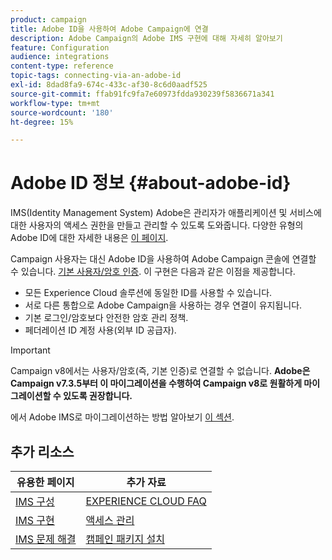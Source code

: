 ```yaml
---
product: campaign
title: Adobe ID을 사용하여 Adobe Campaign에 연결
description: Adobe Campaign의 Adobe IMS 구현에 대해 자세히 알아보기
feature: Configuration
audience: integrations
content-type: reference
topic-tags: connecting-via-an-adobe-id
exl-id: 8dad8fa9-674c-433c-af30-8c6d0aadf525
source-git-commit: ffab91fc9fa7e60973fdda930239f5836671a341
workflow-type: tm+mt
source-wordcount: '180'
ht-degree: 15%

---
```


# Adobe ID 정보 {#about-adobe-id}

IMS(Identity Management System) Adobe은 관리자가 애플리케이션 및 서비스에 대한 사용자의 액세스 권한을 만들고 관리할 수 있도록 도와줍니다. 다양한 유형의 Adobe ID에 대한 자세한 내용은 [이 페이지](https://helpx.adobe.com/kr/enterprise/using/identity.html).

Campaign 사용자는 대신 Adobe ID을 사용하여 Adobe Campaign 콘솔에 연결할 수 있습니다. [기본 사용자/암호 인증](../../platform/using/access-management-operators.md). 이 구현은 다음과 같은 이점을 제공합니다.

*  모든 Experience Cloud 솔루션에 동일한 ID를 사용할 수 있습니다.
* 서로 다른 통합으로 Adobe Campaign을 사용하는 경우 연결이 유지됩니다.
* 기본 로그인/암호보다 안전한 암호 관리 정책.
* 페더레이션 ID 계정 사용(외부 ID 공급자).

>[!IMPORTANT]
>
> Campaign v8에서는 사용자/암호(즉, 기본 인증)로 연결할 수 없습니다. **Adobe은 Campaign v7.3.5부터 이 마이그레이션을 수행하여 Campaign v8로 원활하게 마이그레이션할 수 있도록 권장합니다.**
>
>에서 Adobe IMS로 마이그레이션하는 방법 알아보기 [이 섹션](../../technotes/using/ac-ims.md).
>


<!--
>[!IMPORTANT]
>
>If you are connecting to Campaign through Adobe Identity Service (IMS), you need to upgrade to the latest build to be able to connect to Campaign after **June 30, 2021**. This upgrade is mandatory for both Campaign server and client console. 
>
>Depending on your current version, you must upgrade to one of the following releases: 
>
> * [Campaign [!DNL Gold Standard] 11](../../rn/using/gold-standard.md)
> * [Campaign 21.1.4](../../rn/using/latest-release.md)
>
>[Learn more about IMS updates](../../technotes/using/ims-updates.md)
-->

## 추가 리소스

| 유용한 페이지 | 추가 자료 |
|---|---|
| [IMS 구성](../../integrations/using/configuring-ims.md) | [EXPERIENCE CLOUD FAQ](https://experienceleague.adobe.com/docs/core-services/interface/manage-users-and-products/faq.html) |
| [IMS 구현](../../integrations/using/implementing-ims.md) | [액세스 관리](../../platform/using/access-management.md) |
| [IMS 문제 해결](../../integrations/using/ims-troubleshooting.md) | [캠페인 패키지 설치](../../installation/using/installing-campaign-standard-packages.md) |
